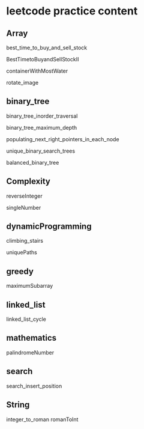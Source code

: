 # leetcode practice content

## Array
best_time_to_buy_and_sell_stock

BestTimetoBuyandSellStockII

containerWithMostWater

rotate_image

## binary_tree
binary_tree_inorder_traversal

binary_tree_maximum_depth

populating_next_right_pointers_in_each_node

unique_binary_search_trees

balanced_binary_tree

## Complexity
reverseInteger

singleNumber

## dynamicProgramming
climbing_stairs

uniquePaths

## greedy

maximumSubarray

## linked_list

linked_list_cycle

## mathematics
palindromeNumber
## search
search_insert_position
## String
integer_to_roman
romanToInt